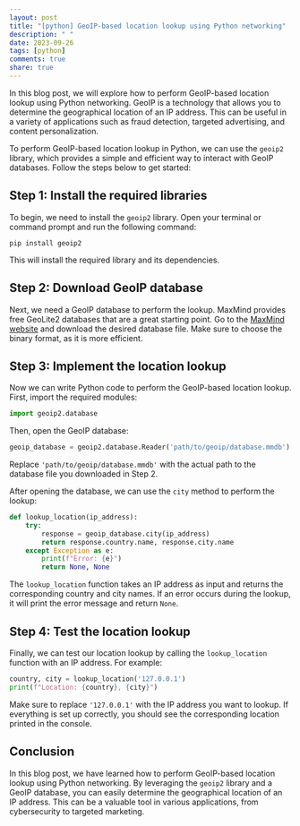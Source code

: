 ```yaml
---
layout: post
title: "[python] GeoIP-based location lookup using Python networking"
description: " "
date: 2023-09-26
tags: [python]
comments: true
share: true
---
```


In this blog post, we will explore how to perform GeoIP-based location lookup using Python networking. GeoIP is a technology that allows you to determine the geographical location of an IP address. This can be useful in a variety of applications such as fraud detection, targeted advertising, and content personalization.

To perform GeoIP-based location lookup in Python, we can use the `geoip2` library, which provides a simple and efficient way to interact with GeoIP databases. Follow the steps below to get started:

## Step 1: Install the required libraries

To begin, we need to install the `geoip2` library. Open your terminal or command prompt and run the following command:

```shell
pip install geoip2
```

This will install the required library and its dependencies.

## Step 2: Download GeoIP database

Next, we need a GeoIP database to perform the lookup. MaxMind provides free GeoLite2 databases that are a great starting point. Go to the [MaxMind website](https://dev.maxmind.com/geoip/geoip2/geolite2) and download the desired database file. Make sure to choose the binary format, as it is more efficient.

## Step 3: Implement the location lookup

Now we can write Python code to perform the GeoIP-based location lookup. First, import the required modules:

```python
import geoip2.database
```

Then, open the GeoIP database:

```python
geoip_database = geoip2.database.Reader('path/to/geoip/database.mmdb')
```

Replace `'path/to/geoip/database.mmdb'` with the actual path to the database file you downloaded in Step 2.

After opening the database, we can use the `city` method to perform the lookup:

```python
def lookup_location(ip_address):
    try:
        response = geoip_database.city(ip_address)
        return response.country.name, response.city.name
    except Exception as e:
        print(f"Error: {e}")
        return None, None
```

The `lookup_location` function takes an IP address as input and returns the corresponding country and city names. If an error occurs during the lookup, it will print the error message and return `None`.

## Step 4: Test the location lookup

Finally, we can test our location lookup by calling the `lookup_location` function with an IP address. For example:

```python
country, city = lookup_location('127.0.0.1')
print(f"Location: {country}, {city}")
```

Make sure to replace `'127.0.0.1'` with the IP address you want to lookup. If everything is set up correctly, you should see the corresponding location printed in the console.

## Conclusion

In this blog post, we have learned how to perform GeoIP-based location lookup using Python networking. By leveraging the `geoip2` library and a GeoIP database, you can easily determine the geographical location of an IP address. This can be a valuable tool in various applications, from cybersecurity to targeted marketing.